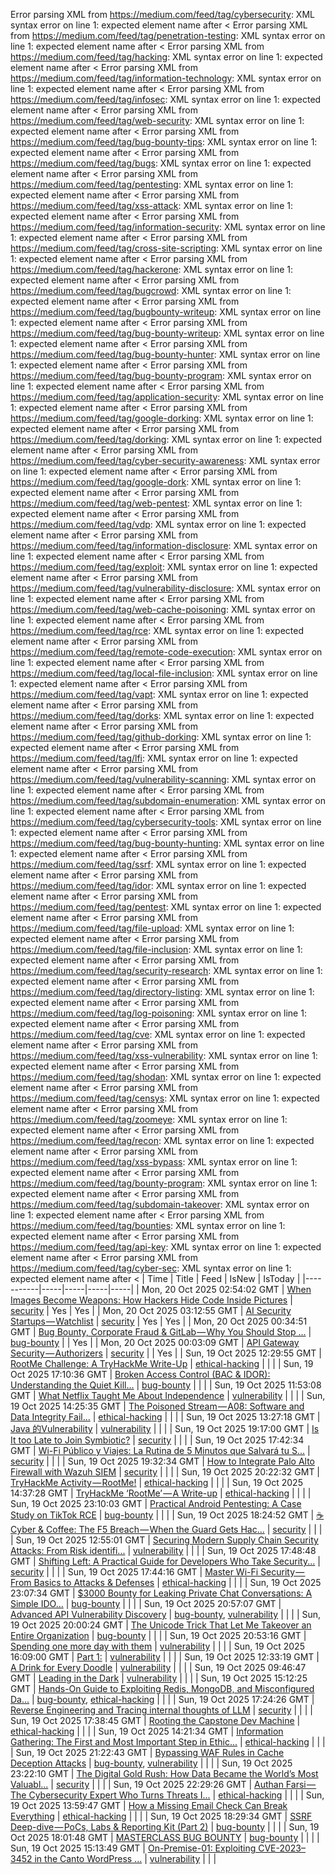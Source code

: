 Error parsing XML from https://medium.com/feed/tag/cybersecurity: XML syntax error on line 1: expected element name after <
Error parsing XML from https://medium.com/feed/tag/penetration-testing: XML syntax error on line 1: expected element name after <
Error parsing XML from https://medium.com/feed/tag/hacking: XML syntax error on line 1: expected element name after <
Error parsing XML from https://medium.com/feed/tag/information-technology: XML syntax error on line 1: expected element name after <
Error parsing XML from https://medium.com/feed/tag/infosec: XML syntax error on line 1: expected element name after <
Error parsing XML from https://medium.com/feed/tag/web-security: XML syntax error on line 1: expected element name after <
Error parsing XML from https://medium.com/feed/tag/bug-bounty-tips: XML syntax error on line 1: expected element name after <
Error parsing XML from https://medium.com/feed/tag/bugs: XML syntax error on line 1: expected element name after <
Error parsing XML from https://medium.com/feed/tag/pentesting: XML syntax error on line 1: expected element name after <
Error parsing XML from https://medium.com/feed/tag/xss-attack: XML syntax error on line 1: expected element name after <
Error parsing XML from https://medium.com/feed/tag/information-security: XML syntax error on line 1: expected element name after <
Error parsing XML from https://medium.com/feed/tag/cross-site-scripting: XML syntax error on line 1: expected element name after <
Error parsing XML from https://medium.com/feed/tag/hackerone: XML syntax error on line 1: expected element name after <
Error parsing XML from https://medium.com/feed/tag/bugcrowd: XML syntax error on line 1: expected element name after <
Error parsing XML from https://medium.com/feed/tag/bugbounty-writeup: XML syntax error on line 1: expected element name after <
Error parsing XML from https://medium.com/feed/tag/bug-bounty-writeup: XML syntax error on line 1: expected element name after <
Error parsing XML from https://medium.com/feed/tag/bug-bounty-hunter: XML syntax error on line 1: expected element name after <
Error parsing XML from https://medium.com/feed/tag/bug-bounty-program: XML syntax error on line 1: expected element name after <
Error parsing XML from https://medium.com/feed/tag/application-security: XML syntax error on line 1: expected element name after <
Error parsing XML from https://medium.com/feed/tag/google-dorking: XML syntax error on line 1: expected element name after <
Error parsing XML from https://medium.com/feed/tag/dorking: XML syntax error on line 1: expected element name after <
Error parsing XML from https://medium.com/feed/tag/cyber-security-awareness: XML syntax error on line 1: expected element name after <
Error parsing XML from https://medium.com/feed/tag/google-dork: XML syntax error on line 1: expected element name after <
Error parsing XML from https://medium.com/feed/tag/web-pentest: XML syntax error on line 1: expected element name after <
Error parsing XML from https://medium.com/feed/tag/vdp: XML syntax error on line 1: expected element name after <
Error parsing XML from https://medium.com/feed/tag/information-disclosure: XML syntax error on line 1: expected element name after <
Error parsing XML from https://medium.com/feed/tag/exploit: XML syntax error on line 1: expected element name after <
Error parsing XML from https://medium.com/feed/tag/vulnerability-disclosure: XML syntax error on line 1: expected element name after <
Error parsing XML from https://medium.com/feed/tag/web-cache-poisoning: XML syntax error on line 1: expected element name after <
Error parsing XML from https://medium.com/feed/tag/rce: XML syntax error on line 1: expected element name after <
Error parsing XML from https://medium.com/feed/tag/remote-code-execution: XML syntax error on line 1: expected element name after <
Error parsing XML from https://medium.com/feed/tag/local-file-inclusion: XML syntax error on line 1: expected element name after <
Error parsing XML from https://medium.com/feed/tag/vapt: XML syntax error on line 1: expected element name after <
Error parsing XML from https://medium.com/feed/tag/dorks: XML syntax error on line 1: expected element name after <
Error parsing XML from https://medium.com/feed/tag/github-dorking: XML syntax error on line 1: expected element name after <
Error parsing XML from https://medium.com/feed/tag/lfi: XML syntax error on line 1: expected element name after <
Error parsing XML from https://medium.com/feed/tag/vulnerability-scanning: XML syntax error on line 1: expected element name after <
Error parsing XML from https://medium.com/feed/tag/subdomain-enumeration: XML syntax error on line 1: expected element name after <
Error parsing XML from https://medium.com/feed/tag/cybersecurity-tools: XML syntax error on line 1: expected element name after <
Error parsing XML from https://medium.com/feed/tag/bug-bounty-hunting: XML syntax error on line 1: expected element name after <
Error parsing XML from https://medium.com/feed/tag/ssrf: XML syntax error on line 1: expected element name after <
Error parsing XML from https://medium.com/feed/tag/idor: XML syntax error on line 1: expected element name after <
Error parsing XML from https://medium.com/feed/tag/pentest: XML syntax error on line 1: expected element name after <
Error parsing XML from https://medium.com/feed/tag/file-upload: XML syntax error on line 1: expected element name after <
Error parsing XML from https://medium.com/feed/tag/file-inclusion: XML syntax error on line 1: expected element name after <
Error parsing XML from https://medium.com/feed/tag/security-research: XML syntax error on line 1: expected element name after <
Error parsing XML from https://medium.com/feed/tag/directory-listing: XML syntax error on line 1: expected element name after <
Error parsing XML from https://medium.com/feed/tag/log-poisoning: XML syntax error on line 1: expected element name after <
Error parsing XML from https://medium.com/feed/tag/cve: XML syntax error on line 1: expected element name after <
Error parsing XML from https://medium.com/feed/tag/xss-vulnerability: XML syntax error on line 1: expected element name after <
Error parsing XML from https://medium.com/feed/tag/shodan: XML syntax error on line 1: expected element name after <
Error parsing XML from https://medium.com/feed/tag/censys: XML syntax error on line 1: expected element name after <
Error parsing XML from https://medium.com/feed/tag/zoomeye: XML syntax error on line 1: expected element name after <
Error parsing XML from https://medium.com/feed/tag/recon: XML syntax error on line 1: expected element name after <
Error parsing XML from https://medium.com/feed/tag/xss-bypass: XML syntax error on line 1: expected element name after <
Error parsing XML from https://medium.com/feed/tag/bounty-program: XML syntax error on line 1: expected element name after <
Error parsing XML from https://medium.com/feed/tag/subdomain-takeover: XML syntax error on line 1: expected element name after <
Error parsing XML from https://medium.com/feed/tag/bounties: XML syntax error on line 1: expected element name after <
Error parsing XML from https://medium.com/feed/tag/api-key: XML syntax error on line 1: expected element name after <
Error parsing XML from https://medium.com/feed/tag/cyber-sec: XML syntax error on line 1: expected element name after <
| Time | Title | Feed | IsNew | IsToday |
|-----------|-----|-----|-----|-----|
| Mon, 20 Oct 2025 02:54:02 GMT | [When Images Become Weapons: How Hackers Hide Code Inside Pictures](https://freedium.cfd/https://medium.com/p/cd5e192b69d1) | [security](https://medium.com/feed/tag/security) | Yes | Yes |
| Mon, 20 Oct 2025 03:12:55 GMT | [AI Security Startups — Watchlist](https://freedium.cfd/https://medium.com/p/1c1f26424845) | [security](https://medium.com/feed/tag/security) | Yes | Yes |
| Mon, 20 Oct 2025 00:34:51 GMT | [Bug Bounty, Corporate Fraud & GitLab — Why You Should Stop ...](https://freedium.cfd/https://medium.com/p/d1237716e24a) | [bug-bounty](https://medium.com/feed/tag/bug-bounty) |  | Yes |
| Mon, 20 Oct 2025 00:03:09 GMT | [API Gateway Security — Authorizers](https://freedium.cfd/https://medium.com/p/e6a0510f517e) | [security](https://medium.com/feed/tag/security) |  | Yes |
| Sun, 19 Oct 2025 12:29:55 GMT | [RootMe Challenge: A TryHackMe Write-Up](https://freedium.cfd/https://medium.com/p/c83fbd628c3a) | [ethical-hacking](https://medium.com/feed/tag/ethical-hacking) |  |  |
| Sun, 19 Oct 2025 17:10:36 GMT | [ Broken Access Control (BAC & IDOR): Understanding the Quiet Kill...](https://freedium.cfd/https://medium.com/p/5dc44dcf224b) | [bug-bounty](https://medium.com/feed/tag/bug-bounty) |  |  |
| Sun, 19 Oct 2025 11:53:08 GMT | [What Netflix Taught Me About Independence](https://freedium.cfd/https://medium.com/p/2a2e98d930ad) | [vulnerability](https://medium.com/feed/tag/vulnerability) |  |  |
| Sun, 19 Oct 2025 14:25:35 GMT | [The Poisoned Stream — A08: Software and Data Integrity Fail...](https://freedium.cfd/https://medium.com/p/cc47370cbe88) | [ethical-hacking](https://medium.com/feed/tag/ethical-hacking) |  |  |
| Sun, 19 Oct 2025 13:27:18 GMT | [Java 的Vulnerability](https://freedium.cfd/https://medium.com/p/d17850e4e810) | [vulnerability](https://medium.com/feed/tag/vulnerability) |  |  |
| Sun, 19 Oct 2025 19:17:00 GMT | [Is It too Late to Join Symbiotic?](https://freedium.cfd/https://medium.com/p/5cf1791faf88) | [security](https://medium.com/feed/tag/security) |  |  |
| Sun, 19 Oct 2025 17:42:34 GMT | [Wi-Fi Público y Viajes: La Rutina de 5 Minutos que Salvará tu S...](https://freedium.cfd/https://medium.com/p/e6f8e891734c) | [security](https://medium.com/feed/tag/security) |  |  |
| Sun, 19 Oct 2025 19:32:34 GMT | [How to Integrate Palo Alto Firewall with Wazuh SIEM](https://freedium.cfd/https://medium.com/p/3659ad47627e) | [security](https://medium.com/feed/tag/security) |  |  |
| Sun, 19 Oct 2025 20:22:32 GMT | [TryHackMe Activity — RootMe!](https://freedium.cfd/https://medium.com/p/b166c6d71d39) | [ethical-hacking](https://medium.com/feed/tag/ethical-hacking) |  |  |
| Sun, 19 Oct 2025 14:37:28 GMT | [TryHackMe ‘RootMe’ — A Write-up](https://freedium.cfd/https://medium.com/p/eff427575d28) | [ethical-hacking](https://medium.com/feed/tag/ethical-hacking) |  |  |
| Sun, 19 Oct 2025 23:10:03 GMT | [Practical Android Pentesting: A Case Study on TikTok RCE](https://freedium.cfd/https://medium.com/p/4a82e79cc7c6) | [bug-bounty](https://medium.com/feed/tag/bug-bounty) |  |  |
| Sun, 19 Oct 2025 18:24:52 GMT | [☕ Cyber & Coffee: The F5 Breach — When the Guard Gets Hac...](https://freedium.cfd/https://medium.com/p/3a2a9a6390a8) | [security](https://medium.com/feed/tag/security) |  |  |
| Sun, 19 Oct 2025 12:55:01 GMT | [Securing Modern Supply Chain Security Attacks: From Risk identifi...](https://freedium.cfd/https://medium.com/p/6605a4329341) | [vulnerability](https://medium.com/feed/tag/vulnerability) |  |  |
| Sun, 19 Oct 2025 17:48:48 GMT | [Shifting Left: A Practical Guide for Developers Who Take Security...](https://freedium.cfd/https://medium.com/p/c6b4e7e91a54) | [security](https://medium.com/feed/tag/security) |  |  |
| Sun, 19 Oct 2025 17:44:16 GMT | [Master Wi-Fi Security — From Basics to Attacks & Defenses](https://freedium.cfd/https://medium.com/p/53052557df04) | [ethical-hacking](https://medium.com/feed/tag/ethical-hacking) |  |  |
| Sun, 19 Oct 2025 23:07:34 GMT | [$3000 Bounty for Leaking Private Chat Conversations: A Simple IDO...](https://freedium.cfd/https://medium.com/p/d5e46c8f5fc5) | [bug-bounty](https://medium.com/feed/tag/bug-bounty) |  |  |
| Sun, 19 Oct 2025 20:57:07 GMT | [Advanced API Vulnerability Discovery](https://freedium.cfd/https://medium.com/p/16d6fffacad4) | [bug-bounty](https://medium.com/feed/tag/bug-bounty), [vulnerability](https://medium.com/feed/tag/vulnerability) |  |  |
| Sun, 19 Oct 2025 20:00:24 GMT | [The Unicode Trick That Let Me Takeover an Entire Organization](https://freedium.cfd/https://medium.com/p/44e02fc189ee) | [bug-bounty](https://medium.com/feed/tag/bug-bounty) |  |  |
| Sun, 19 Oct 2025 20:53:16 GMT | [Spending one more day with them](https://freedium.cfd/https://medium.com/p/9c2081216354) | [vulnerability](https://medium.com/feed/tag/vulnerability) |  |  |
| Sun, 19 Oct 2025 16:09:00 GMT | [Part 1:](https://freedium.cfd/https://medium.com/p/7d7b3aabd057) | [vulnerability](https://medium.com/feed/tag/vulnerability) |  |  |
| Sun, 19 Oct 2025 12:33:19 GMT | [A Drink for Every Doodle](https://freedium.cfd/https://medium.com/p/65f75d133203) | [vulnerability](https://medium.com/feed/tag/vulnerability) |  |  |
| Sun, 19 Oct 2025 09:46:47 GMT | [Leading in the Dark](https://freedium.cfd/https://medium.com/p/0dca74eefe09) | [vulnerability](https://medium.com/feed/tag/vulnerability) |  |  |
| Sun, 19 Oct 2025 15:12:25 GMT | [Hands-On Guide to Exploiting Redis, MongoDB, and Misconfigured Da...](https://freedium.cfd/https://medium.com/p/c990a0cfdbd6) | [bug-bounty](https://medium.com/feed/tag/bug-bounty), [ethical-hacking](https://medium.com/feed/tag/ethical-hacking) |  |  |
| Sun, 19 Oct 2025 17:24:26 GMT | [Reverse Engineering and Tracing internal thoughts of LLM](https://freedium.cfd/https://medium.com/p/3017b5f72008) | [security](https://medium.com/feed/tag/security) |  |  |
| Sun, 19 Oct 2025 17:38:45 GMT | [Rooting the Capstone Dev Machine](https://freedium.cfd/https://medium.com/p/ca5187ee263f) | [ethical-hacking](https://medium.com/feed/tag/ethical-hacking) |  |  |
| Sun, 19 Oct 2025 14:21:34 GMT | [Information Gathering: The First and Most Important Step in Ethic...](https://freedium.cfd/https://medium.com/p/6cb0fa0f9cf9) | [ethical-hacking](https://medium.com/feed/tag/ethical-hacking) |  |  |
| Sun, 19 Oct 2025 21:22:43 GMT | [Bypassing WAF Rules in Cache Deception Attacks](https://freedium.cfd/https://medium.com/p/e17a02a402a9) | [bug-bounty](https://medium.com/feed/tag/bug-bounty), [vulnerability](https://medium.com/feed/tag/vulnerability) |  |  |
| Sun, 19 Oct 2025 23:22:10 GMT | [The Digital Gold Rush: How Data Became the World’s Most Valuabl...](https://freedium.cfd/https://medium.com/p/b14ba1650fd8) | [security](https://medium.com/feed/tag/security) |  |  |
| Sun, 19 Oct 2025 22:29:26 GMT | [Authan Farsi — The Cybersecurity Expert Who Turns Threats I...](https://freedium.cfd/https://medium.com/p/e674a99c7a75) | [ethical-hacking](https://medium.com/feed/tag/ethical-hacking) |  |  |
| Sun, 19 Oct 2025 13:59:47 GMT | [How a Missing Email Check Can Break Everything](https://freedium.cfd/https://medium.com/p/c9e97194a551) | [ethical-hacking](https://medium.com/feed/tag/ethical-hacking) |  |  |
| Sun, 19 Oct 2025 18:29:34 GMT | [SSRF Deep-dive — PoCs, Labs & Reporting Kit (Part 2)](https://freedium.cfd/https://medium.com/p/8fd8a485713e) | [bug-bounty](https://medium.com/feed/tag/bug-bounty) |  |  |
| Sun, 19 Oct 2025 18:01:48 GMT | [MASTERCLASS BUG BOUNTY](https://freedium.cfd/https://medium.com/p/6476ae69f1e4) | [bug-bounty](https://medium.com/feed/tag/bug-bounty) |  |  |
| Sun, 19 Oct 2025 15:13:49 GMT | [On-Premise-01: Exploiting CVE-2023–3452 in the Canto WordPress ...](https://freedium.cfd/https://medium.com/p/800b12bc47af) | [vulnerability](https://medium.com/feed/tag/vulnerability) |  |  |
